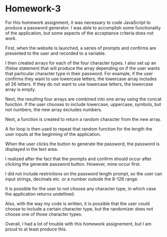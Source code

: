 # Homework-3

For this homework assignment, it was necessary to code JavaScript to produce a password generator.  I was able to accomplish some functionality of the application, but some aspects of the acceptance criteria does not work.

First, when the website is launched, a series of prompts and confirms are presented to the user and recorded to a variable.

I then created arrays for each of the four character types.  I also set up an if/else statement that will produce the array depending on if the user wants that particular character type in their password.  For example, if the user confirms they want to use lowercase letters, the lowercase array includes all 26 letters.  If they do not want to use lowercase letters, the lowercase array is empty.

Next, the resulting four arrays are combined into one array using the concat function.  If the user chooses to include lowercase, uppercase, symbols, but not numbers, the new array excludes numbers.

Next, a function is created to return a random character from the new array.

A for loop is then used to repeat that random function for the length the user inputs at the beginning of the application.

When the user clicks the button to generate the password, the password is displayed in the text area.



I realized after the fact that the prompts and confirm should occur after clicking the generate password button.  However, mine occur first.

I did not include restrictions on the password length prompt, so the user can input strings, decimals etc. or a number outside the 8-128 range.

It is possible for the user to not choose any character type, in which case the application returns undefined.

Also, with the way my code is written, it is possible that the user could choose to include a certain character type, but the randomizer does not choose one of those character types.

Overall, I had a lot of trouble with this homework assignement, but I am proud to at least produce this.
